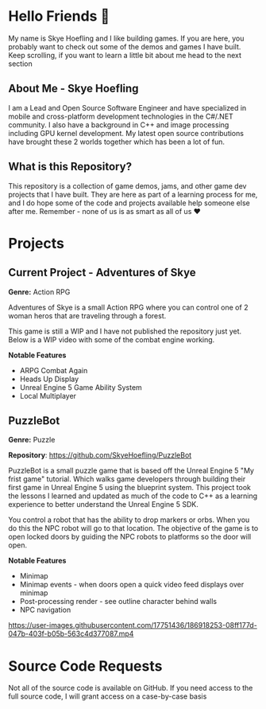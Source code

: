 # Hello Friends 👋
My name is Skye Hoefling and I like building games. If you are here, you probably want to check out some of the demos and games I have built. Keep scrolling, if you want to learn a little bit about me head to the next section

## About Me - Skye Hoefling
I am a Lead and Open Source Software Engineer and have specialized in mobile and cross-platform development technologies in the C#/.NET community. I also have a background in C++ and image processing including GPU kernel development. My latest open source contributions have brought these 2 worlds together which has been a lot of fun.

## What is this Repository?
This repository is a collection of game demos, jams, and other game dev projects that I have built. They are here as part of a learning process for me, and I do hope some of the code and projects available help someone else after me. Remember - none of us is as smart as all of us ♥

# Projects

## Current Project - Adventures of Skye
**Genre:** Action RPG

Adventures of Skye is a small Action RPG where you can control one of 2 woman heros that are traveling through a forest. 

This game is still a WIP and I have not published the repository just yet. Below is a WIP video with some of the combat engine working.

**Notable Features**
* ARPG Combat Again
* Heads Up Display
* Unreal Engine 5 Game Ability System
* Local Multiplayer




## PuzzleBot
**Genre:** Puzzle

**Repository**: https://github.com/SkyeHoefling/PuzzleBot

PuzzleBot is a small puzzle game that is based off the Unreal Engine 5 "My frist game" tutorial. Which walks game developers through building their first game in Unreal Engine 5 using the blueprint system. This project took the lessons I learned and updated as much of the code to C++ as a learning experience to better understand the Unreal Engine 5 SDK.

You control a robot that has the ability to drop markers or orbs. When you do this the NPC robot will go to that location. The objective of the game is to open locked doors by guiding the NPC robots to platforms so the door will open.

**Notable Features**

* Minimap
* Minimap events - when doors open a quick video feed displays over minimap
* Post-processing render - see outline character behind walls
* NPC navigation



https://user-images.githubusercontent.com/17751436/186918253-08ff177d-047b-403f-b05b-563c4d377087.mp4

# Source Code Requests
Not all of the source code is available on GitHub. If you need access to the full source code, I will grant access on a case-by-case basis

